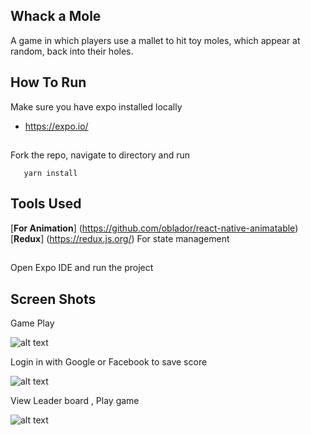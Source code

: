## Whack a Mole
A game in which players use a mallet to hit toy moles, which appear at random, back into their holes.
## How To Run

Make sure you have expo installed locally
* https://expo.io/
##
 Fork the repo, navigate to directory and run
 ```
    yarn install
 ```
 ## Tools Used
 [**For Animation**] (https://github.com/oblador/react-native-animatable)
 [**Redux**] (https://redux.js.org/) For state management
 ##
 Open Expo IDE and run the project

## Screen Shots

Game Play

![alt text](http://res.cloudinary.com/dd58mfinr/image/upload/c_scale,w_250/v1528296748/Screen_Shot_2018-06-06_at_3.48.40_PM_os96uy.png)

Login in with Google or Facebook to save score

![alt text](http://res.cloudinary.com/dd58mfinr/image/upload/c_scale,w_250/v1528296741/Screen_Shot_2018-06-06_at_3.48.58_PM_byrcry.png)


View Leader board , Play game

![alt text](http://res.cloudinary.com/dd58mfinr/image/upload/c_scale,w_250/v1528296730/Screen_Shot_2018-06-06_at_3.49.12_PM_jtevho.png)

